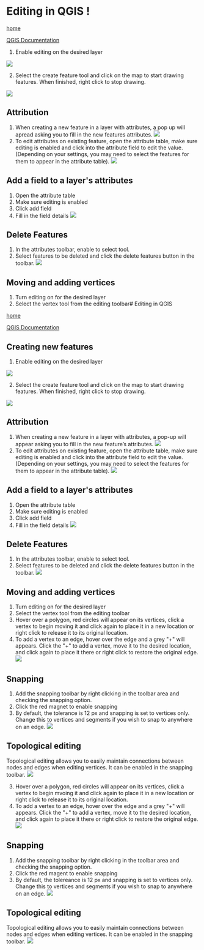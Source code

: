 # Editing in QGIS !

[home](../readme.md)

[QGIS Documentation](https://docs.qgis.org/testing/en/docs/gentle_gis_introduction/data_capture.html)

1. Enable editing on the desired layer

![](../images/Toggle_Editing1.gif)

2. Select the create feature tool and click on the map to start drawing features. When finished, right click to stop drawing.

![](../images/Add_Feature.gif)

## Attribution
1. When creating a new feature in a layer with attributes, a pop up will apread asking you to fill in the new features attributes.
![](../images/Add_Feature_with_Attributes.gif)
2. To edit attributes on existing feature, open the attribute table, make sure editing is enabled and click into the attribute field to edit the value. (Depending on your settings, you may need to select the features for them to appear in the attribute table).
![](../images/Edit_Attributes.gif)
## Add a field to a layer's attributes
1. Open the attribute table
2. Make sure editing is enabled
3. Click add field
4. Fill in the field details
![](../images/Add_Field.gif)
## Delete Features
1. In the attributes toolbar, enable to select tool.
2. Select features to be deleted and click the delete features button in the toolbar.
![](../images/Delete_Feature.gif)
## Moving and adding vertices
1. Turn editing on for the desired layer
2. Select the vertex tool from the editing toolbar# Editing in QGIS

[home](../readme.md)


[QGIS Documentation](https://docs.qgis.org/testing/en/docs/gentle_gis_introduction/data_capture.html)

## Creating new features
1. Enable editing on the desired layer

![](../images/Toggle_Editing1.gif)

2. Select the create feature tool and click on the map to start drawing features. When finished, right click to stop drawing.

![](../images/Add_Feature.gif)

## Attribution
1. When creating a new feature in a layer with attributes, a pop-up will appear asking you to fill in the new feature’s attributes.
![](../images/Add_Feature_with_Attributes.gif)
2. To edit attributes on existing feature, open the attribute table, make sure editing is enabled and click into the attribute field to edit the value. (Depending on your settings, you may need to select the features for them to appear in the attribute table).
![](../images/Edit_Attributes.gif)
## Add a field to a layer's attributes
1. Open the attribute table
2. Make sure editing is enabled
3. Click add field
4. Fill in the field details
![](../images/Add_Field.gif)
## Delete Features
1. In the attributes toolbar, enable to select tool.
2. Select features to be deleted and click the delete features button in the toolbar.
![](../images/Delete_Feature.gif)
## Moving and adding vertices
1. Turn editing on for the desired layer
2. Select the vertex tool from the editing toolbar
3. Hover over a polygon, red circles will appear on its vertices, click a vertex to begin moving it and click again to place it in a new location or right click to release it to its original location.
4. To add a vertex to an edge, hover over the edge and a grey "+" will appears. Click the "+" to add a vertex, move it to the desired location, and click again to place it there or right click to restore the original edge.
![](../images/Toggle_Editing.gif)
## Snapping
1. Add the snapping toolbar by right clicking in the toolbar area and checking the snapping option. 
2. Click the red magnet to enable snapping
3. By default, the tolerance is 12 px and snapping is set to vertices only. Change this to vertices and segments if you wish to snap to anywhere on an edge.
![](../images/Snapping.gif)
## Topological editing
Topological editing allows you to easily maintain connections between nodes and edges when editing vertices. 
It can be enabled in the snapping toolbar.
![](../images/Topological_Editing.gif)


3. Hover over a polygon, red circles will appear on its vertices, click a vertex to begin mvoing it and click again to place it in a new location or right click to release it to its original location.
4. To add a vertex to an edge, hover over the edge and a grey "+" will appears. Click the "+" to add a vertex, move it to the desired location, and click again to place it there or right click to restore the original edge.
![](../images/Toggle_Editing.gif)
## Snapping
1. Add the snapping toolbar by right clicking in the toolbar area and checking the snapping option. 
2. Click the red magent to enable snapping
3. By default, the tolereance is 12 px and snapping is set to vertices only. Change this to vertices and segments if you wish to snap to anywhere on an edge.
![](../images/Snapping.gif)
## Topological editing
Topological editing allows you to easily maintain connections between nodes and edges when editing vertices. 
It can be enabled in the snapping toolbar.
![](../images/Topological_Editing.gif)

